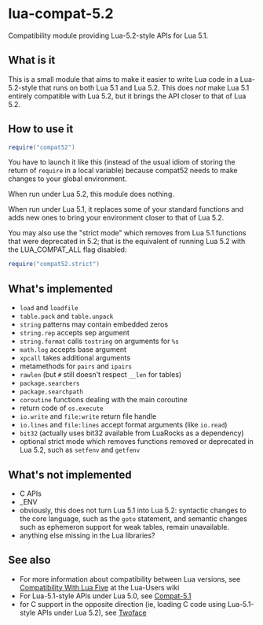 lua-compat-5.2
==============

Compatibility module providing Lua-5.2-style APIs for Lua 5.1.

What is it
----------

This is a small module that aims to make it easier to write Lua code
in a Lua-5.2-style that runs on both Lua 5.1 and Lua 5.2. This does *not*
make Lua 5.1 entirely compatible with Lua 5.2, but it brings the API
closer to that of Lua 5.2.

How to use it
-------------

```lua
require("compat52")
```

You have to launch it like this (instead of the usual idiom of storing
the return of `require` in a local variable) because compat52 needs to
make changes to your global environment.

When run under Lua 5.2, this module does nothing.

When run under Lua 5.1, it replaces some of your standard functions and
adds new ones to bring your environment closer to that of Lua 5.2.

You may also use the "strict mode" which removes from Lua 5.1 functions
that were deprecated in 5.2; that is the equivalent of running Lua 5.2
with the LUA_COMPAT_ALL flag disabled:

```lua
require("compat52.strict")
```

What's implemented
------------------

* `load` and `loadfile`
* `table.pack` and `table.unpack`
* `string` patterns may contain embedded zeros
* `string.rep` accepts sep argument
* `string.format` calls `tostring` on arguments for `%s`
* `math.log` accepts base argument
* `xpcall` takes additional arguments
* metamethods for `pairs` and `ipairs`
* `rawlen` (but `#` still doesn't respect `__len` for tables)
* `package.searchers`
* `package.searchpath`
* `coroutine` functions dealing with the main coroutine 
* return code of `os.execute`
* `io.write` and `file:write` return file handle
* `io.lines` and `file:lines` accept format arguments (like `io.read`)
* `bit32` (actually uses bit32 available from LuaRocks as a dependency)
* optional strict mode which removes functions removed or deprecated in
  Lua 5.2, such as `setfenv` and `getfenv`

What's not implemented
----------------------

* C APIs
* _ENV
* obviously, this does not turn Lua 5.1 into Lua 5.2: syntactic changes
  to the core language, such as the `goto`   statement, and semantic
  changes such as ephemeron support for weak tables, remain unavailable.
* anything else missing in the Lua libraries?

See also
--------

* For more information about compatibility between Lua versions, see
[Compatibility With Lua
Five](http://lua-users.org/wiki/CompatibilityWithLuaFive) at the Lua-Users
wiki
* For Lua-5.1-style APIs under Lua 5.0, see
[Compat-5.1](http://keplerproject.org/compat/)
* for C support in the opposite direction (ie, loading C code using
Lua-5.1-style APIs under Lua 5.2), see
[Twoface](http://corsix.github.io/twoface/)

